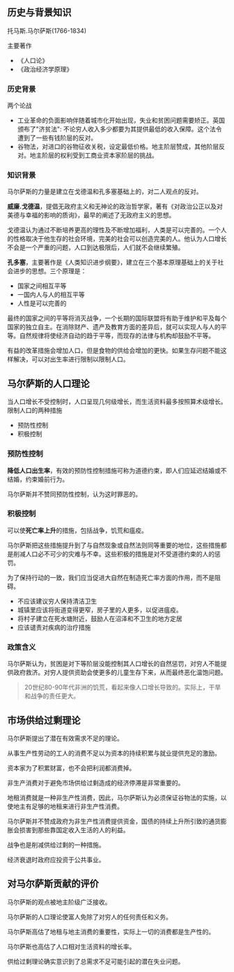 
## 历史与背景知识

托马斯.马尔萨斯(1766-1834)

主要著作
+ 《人口论》
+ 《政治经济学原理》

### 历史背景

两个论战
+ 工业革命的负面影响伴随着城市化开始出现，失业和贫困问题需要矫正。英国颁布了"济贫法": 不论穷人收入多少都要为其提供最低的收入保障。这个法令遭到了一些有钱阶层的反对。
+ 谷物法，对进口的谷物征收关税，设定最低价格。地主阶层赞成，其他阶层反对。地主阶层的权利受到工商业资本家阶层的挑战。

### 知识背景

马尔萨斯的力量是建立在戈德温和孔多塞基础上的，对二人观点的反对。

**威廉.戈德温**，提倡无政府主义和无神论的政治哲学家，著有《对政治公正以及对美德与幸福的影响的质询》，最早的阐述了无政府主义的思想。

戈德温认为通过不断培养更高的理性及不断增加福利，人类是可以完善的。一个人的性格取决于他生存的社会环境，完美的社会可以创造完美的人。他认为人口增长不会是一个严重的问题，人口到达极限后，人们就不会继续繁殖。

**孔多塞**，主要著作是《人类知识进步纲要》，建立在三个基本原理基础上的关于社会进步的思想。三个原理是：
+ 国家之间相互平等
+ 一国内人与人的相互平等
+ 人性是可以完善的

最终的国家之间的平等将消灭战争，一个长期的国际联盟将有助于维护和平及每个国家的独立自主。在消除财产、遗产及教育方面的差异后，就可以实现人与人的平等。自然规律将使经济自动的趋于平等，而现存的法律与机构却鼓励不平等。

有益的改革措施会增加人口，但是食物的供给会增加的更快。如果生存问题不能这样解决，可以对出生率进行限制以限制人口。

## 马尔萨斯的人口理论

当人口增长不受控制时，人口呈现几何级增长，而生活资料最多按照算术级增长。限制人口的两种措施
+ 预防性控制
+ 积极控制


### 预防性控制

**降低人口出生率**，有效的预防性控制措施可称为道德约束，即人们应延迟结婚或不结婚，约束婚前行为。

马尔萨斯并不赞同预防性控制，认为这时罪恶的。

### 积极控制

可以使**死亡率上升**的措施，包括战争，饥荒和瘟疫。

马尔萨斯把这些措施提升到了与自然现象或自然法则同等重要的地位，这些措施都是削减人口必不可少的灾难与不幸。这些积极的措施是对不受道德约束的人的惩罚。

为了保持行动的一致，我们应当促进大自然在制造死亡率方面的作用，而不是阻碍。
+ 不应该建议穷人保持清洁卫生
+ 城镇里应该将街道变得更窄，房子里的人更多，以促进瘟疫。
+ 将村子建立在死水塘附近，鼓励人在沼泽和不卫生的地方定居
+ 应该谴责对疾病的治疗措施

### 政策含义

马尔萨斯认为，贫困是对下等阶层没能控制其人口增长的自然惩罚，对穷人不能提供政府救济。对穷人提供资助会使更多的儿童生存下来，从而最终恶化温饱问题。

> 20世纪80-90年代非洲的饥荒，看起来像人口增长导致的。实际上，干旱和战争的责任更大。


## 市场供给过剩理论

马尔萨斯提出了潜在有效需求不足的理论。

从事生产性劳动的工人的消费不足以为资本的持续积累与就业提供充足的激励。

资本家为了积累财富，也不会把利润都消费掉。

非生产消费对于避免市场供给过剩造成的经济停滞是非常重要的。

地租消费就是一种非生产性消费，因此，马尔萨斯认为必须保证谷物法的实施，以使地主有足够的地租来进行非生产性消费。

马尔萨斯并不赞成政府为非生产性消费提供资金，国债的持续上升所引致的通货膨胀会损害到那些靠国定收入生活的人的利益。

战争也是削减供给过剩的一种措施。

经济衰退时政府应投资于公共事业。

## 对马尔萨斯贡献的评价

马尔萨斯的观点被地主阶级广泛接收。

马尔萨斯的人口理论使富人免除了对穷人的任何责任和义务。

马尔萨斯高估了地租与地主消费的重要性，实际上一切的消费都是生产性的。

马尔萨斯也高估了人口相对生活资料的增长率。

供给过剩理论确实意识到了总需求不足可能引起的潜在失业问题。

